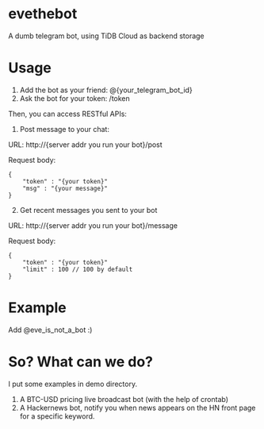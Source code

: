 # evethebot

A dumb telegram bot, using TiDB Cloud as backend storage

# Usage

1. Add the bot as your friend: @{your_telegram_bot_id}
2. Ask the bot for your token: /token

Then, you can access RESTful APIs:

1. Post message to your chat:

URL: http://{server addr you run your bot}/post

Request body:

```
{
    "token" : "{your token}"
    "msg" : "{your message}"
}
```


2. Get recent messages you sent to your bot

URL: http://{server addr you run your bot}/message

Request body:

```
{
    "token" : "{your token}"
    "limit" : 100 // 100 by default
}
```

# Example

Add @eve_is_not_a_bot  :)

# So? What can we do?

I put some examples in demo directory.

1. A BTC-USD pricing live broadcast bot (with the help of crontab)
2. A Hackernews bot, notify you when news appears on the HN front page for a specific keyword.


